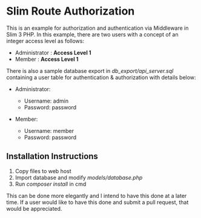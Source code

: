 # Slim Route Authorization

This is an example for authorization and authentication via Middleware in Slim 3 PHP. 
In this example, there are two users with a concept of an integer access level as follows:
- Administrator : **Access Level 1**
- Member : **Access Level 1**

There is also a sample database export in *db_export/api_server.sql* containing a user table for authentication & authorization with details below:
- Administrator:
    - Username: admin
    - Password: password

- Member:
    - Username: member
    - Password: password
    
## Installation Instructions
1. Copy files to web host
2. Import database and modify *models/database.php*
3. Run *composer install* in cmd

This can be done more elegantly and I intend to have this done at a later time. If a user would like to have this done and submit a pull request, that would be appreciated.
